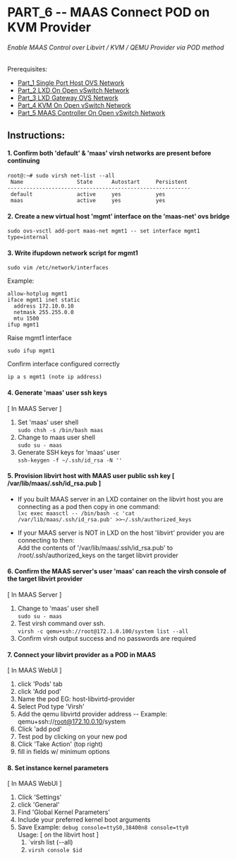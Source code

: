 # PART_6 -- MAAS Connect POD on KVM Provider
###### Enable MAAS Control over Libvirt / KVM / QEMU Provider via POD method

Prerequisites:
- [Part_1 Single Port Host OVS Network]
- [Part_2 LXD On Open vSwitch Network]
- [Part_3 LXD Gateway OVS Network]
- [Part_4 KVM On Open vSwitch Network]
- [Part_5 MAAS Controller On Open vSwitch Network]

## Instructions:
#### 1. Confirm both 'default' & 'maas' virsh networks are present before continuing
````
root@:~# sudo virsh net-list --all
 Name                 State      Autostart     Persistent
----------------------------------------------------------
 default              active     yes           yes
 maas                 active     yes           yes
````
#### 2. Create a new virtual host 'mgmt' interface on the 'maas-net' ovs bridge
````
sudo ovs-vsctl add-port maas-net mgmt1 -- set interface mgmt1 type=internal
````
#### 3. Write ifupdown network script for mgmt1
````
sudo vim /etc/network/interfaces
````
Example:
````
allow-hotplug mgmt1
iface mgmt1 inet static
  address 172.10.0.10
  netmask 255.255.0.0
  mtu 1500
ifup mgmt1
````
Raise mgmt1 interface
````
sudo ifup mgmt1
````
Confirm interface configured correctly
````
ip a s mgmt1 (note ip address)
````
#### 4. Generate 'maas' user ssh keys
[ In MAAS Server ]
1. Set 'maas' user shell <br/>
`sudo chsh -s /bin/bash maas`
2. Change to maas user shell <br/>
`sudo su - maas`
3. Generate SSH keys for 'maas' user <br/>
````ssh-keygen -f ~/.ssh/id_rsa -N ''````

#### 5. Provision libvirt host with MAAS user public ssh key [ /var/lib/maas/.ssh/id_rsa.pub ]
* If you built MAAS server in an LXD container on the libvirt host you are connecting as a pod then copy in one command: <br/>
    `lxc exec maasctl -- /bin/bash -c 'cat /var/lib/maas/.ssh/id_rsa.pub' >>~/.ssh/authorized_keys`

* If your MAAS server is NOT in LXD on the host 'libvirt' provider you are connecting to then: <br/>
Add the contents of '/var/lib/maas/.ssh/id_rsa.pub' to /root/.ssh/authorized_keys on the target libvirt provider

#### 6. Confirm the MAAS server's user 'maas' can reach the virsh console of the target libvirt provider
[ In MAAS Server ]
1. Change to 'maas' user shell <br/>
`sudo su - maas`
2. Test virsh command over ssh. <br/>
`virsh -c qemu+ssh://root@172.1.0.100/system list --all`
3. Confirm virsh output success and no passwords are required

#### 7. Connect your libvirt provider as a POD in MAAS
[ In MAAS WebUI ]
1. click 'Pods' tab
2. click 'Add pod'
3. Name the pod EG: host-libvirtd-provider
4. Select Pod type 'Virsh'
5. Add the qemu libvirtd provider address
-- Example: qemu+ssh://root@172.10.0.10/system
6. Click 'add pod'
7. Test pod by clicking on your new pod
8. Click 'Take Action' (top right)
9. fill in fields w/ minimum options

#### 8. Set instance kernel parameters
[ In MAAS WebUI ]
1. Click 'Settings'
2. click 'General'
3. Find 'Global Kernel Parameters'
4. Include your preferred kernel boot arguments
5. Save
Example: `debug console=ttyS0,38400n8 console=tty0` <br/>
Usage:
[ on the libvirt host ]
    1. `virsh list (--all)
    2. `virsh console $id`

 <!-- Markdown link & img dfn's -->
[Part_1 Single Port Host OVS Network]: https://github.com/KathrynMorgan/small-stack/tree/master/1_Single_Port_Host-Open_vSwitch_Network_Configuration
[Part_2 LXD On Open vSwitch Network]: https://github.com/KathrynMorgan/small-stack/tree/master/2_LXD-On-OVS
[Part_3 LXD Gateway OVS Network]: https://github.com/KathrynMorgan/small-stack/tree/master/3_LXD_Network_Gateway
[Part_4 KVM On Open vSwitch Network]: https://github.com/KathrynMorgan/small-stack/tree/master/4_KVM_On_Open_vSwitch
[Part_5 MAAS Controller On Open vSwitch Network]: https://github.com/KathrynMorgan/small-stack/tree/master/5_MAAS-Rack_And_Region_Ctl-On-Open_vSwitch
